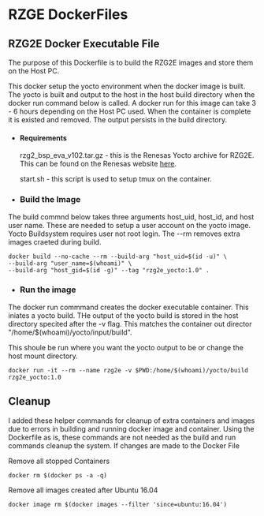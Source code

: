 # RZGE DockerFiles

## RZG2E Docker Executable File

The purpose of this Dockerfile is to build the RZG2E images and store them on the Host PC.

This docker setup the yocto environment when the docker image is built. The yocto is built and output to the host in the host build directory when the docker run command below is called. A docker run for this image can take 3 - 6 hours depending on the Host PC used. When the container is complete it is existed and removed. The output persists in the build directory. 

- #### Requirements

  rzg2_bsp_eva_v102.tar.gz  - this is the Renesas Yocto archive for RZG2E. This can be found on the Renesas website [here](https://www.renesas.com/us/en/products/rzg-linux-platform/rzg-marcketplace/verified-linux-package.html).

  start.sh - this script is used to setup tmux on the container.

- ### Build the Image

The build commnd below takes three arguments host_uid, host_id, and host user name. These are needed to setup a user account on the yocto image. Yocto Buildsystem requires user not root login. The --rm removes extra images craeted during build.

    docker build --no-cache --rm --build-arg "host_uid=$(id -u)" \
    --build-arg "user_name=$(whoami)" \
    --build-arg "host_gid=$(id -g)" --tag "rzg2e_yocto:1.0" .

- ### Run the image

The docker run commmand creates the docker executable container. This iniates a yocto build. THe output of the yocto build is stored in the host directory specited after the -v flag. This matches the container out director "/home/$(whoami)/yocto/input/build". 

This shoule be run where you want the yocto output to be or change the host mount directory.

    docker run -it --rm --name rzg2e -v $PWD:/home/$(whoami)/yocto/build rzg2e_yocto:1.0

## Cleanup
I added these helper commands for cleanup of extra containers and images due to errors in building and running docker image and container. Using the Dockerfile as is, these commands are not needed as the build and run commands cleanup the system. If changes are made to the Docker File 

Remove all stopped Containers

```
docker rm $(docker ps -a -q)
```

Remove all images created after Ubuntu 16.04


```
docker image rm $(docker images --filter 'since=ubuntu:16.04')
```



